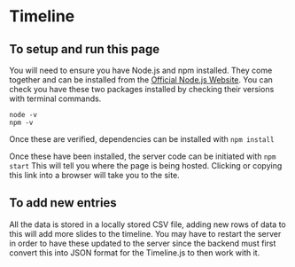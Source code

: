# Timeline

## To setup and run this page

You will need to ensure you have Node.js and npm installed. They come together and can be installed from the [Official Node.js Website](https://nodejs.org/en/download).
You can check you have these two packages installed by checking their versions with terminal commands.
```
node -v
npm -v
```

Once these are verified, dependencies can be installed with ```npm install```

Once these have been installed, the server code can be initiated with ```npm start```
This will tell you where the page is being hosted. Clicking or copying this link into a browser will take you to the site.


## To add new entries
All the data is stored in a locally stored CSV file, adding new rows of data to this will add more slides to the timeline.
You may have to restart the server in order to have these updated to the server since the backend must first convert this into JSON format for the Timeline.js to then work with it.
